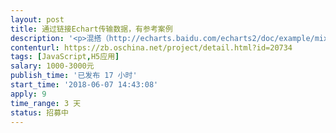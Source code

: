 ```yaml
---                
layout: post       
title: 通过链接Echart传输数据，有参考案例           
description: '<p>混搭（http://echarts.baidu.com/echarts2/doc/example/mix1.html）</p><p>嵌套饼状图：http://echarts.baidu.com/echarts2/doc/example/pie3.html</p><p>日历图（http://echarts.baidu.com/examples/editor.html?c=calendar-pie）</p><p>动态关系图（http://echarts.baidu.com/examples/editor.html?c=scatter-life-expectancy-timeline）</p><p>动态散点图（http://echarts.baidu.com/examples/editor.html?c=graph-circular-layout）</p><p>改造以上案例，有参考案例和说明。参考改造就好</p><p>+++ EthanGup +++++</p><p><br></p><p>本项目内容很简单预计1天，500元完成。有案例参考，如果觉得合适就联系我。</p>'     
contenturl: https://zb.oschina.net/project/detail.html?id=20734      
tags: [JavaScript,H5应用]            
salary: 1000-3000元          
publish_time: '已发布 17 小时'         
start_time: '2018-06-07 14:43:08'           
apply: 9                   
time_range: 3 天              
status: 招募中                  
---                 
```

